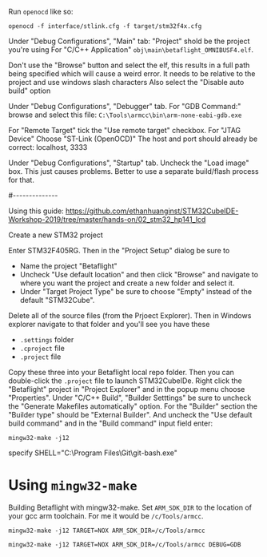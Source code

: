 
Run `openocd` like so:

```
openocd -f interface/stlink.cfg -f target/stm32f4x.cfg
```

Under "Debug Configurations", "Main" tab:
"Project" shold be the project you're using 
For "C/C++ Application"
`obj\main\betaflight_OMNIBUSF4.elf`.

Don't use the "Browse" button and select the elf, this results in a full path being specified
which will cause a weird error. It needs to be relative to the project and use windows slash characters
Also select the "Disable auto build" option

Under "Debug Configurations", "Debugger" tab. For "GDB Command:" browse and select this file:
`C:\Tools\armcc\bin\arm-none-eabi-gdb.exe`

For "Remote Target" tick the "Use remote target" checkbox.
For "JTAG Device" Choose "ST-Link (OpenOCD)"
The host and port should already be correct: localhost, 3333

Under "Debug Configurations", "Startup" tab. 
Uncheck the "Load image" box. This just causes problems. Better to use a separate build/flash process for that.

#--------------

Using this guide: https://github.com/ethanhuanginst/STM32CubeIDE-Workshop-2019/tree/master/hands-on/02_stm32_hp141_lcd

Create a new STM32 project

Enter STM32F405RG. Then in the "Project Setup" dialog be sure to
* Name the project "Betaflight"
* Uncheck "Use default location" and then click "Browse" and navigate to where you want the project and create a new folder and select it.
* Under "Target Project Type" be sure to choose "Empty" instead of the default "STM32Cube".


Delete all of the source files (from the Prjoect Explorer). Then in Windows explorer navigate to that folder and you'll see you have these
* `.settings` folder
* `.cproject` file
* `.project` file

Copy these three into your Betaflight local repo folder. Then you can double-click the `.project` file to launch STM32CubeIDe.
Right click the "Betaflight" project in "Project Explorer" and in the popup menu choose "Properties". Under "C/C++ Build", "Builder Setttings"
be sure to uncheck the "Generate Makefiles automatically" option. For the "Builder" section the "Builder type" should be "External Builder".
And uncheck the "Use default build command" and in the "Build command" input field enter:

```
mingw32-make -j12
```

specify 
SHELL="C:\Program Files\Git\git-bash.exe"


# Using `mingw32-make`
Building Betaflight with mingw32-make. Set `ARM_SDK_DIR` to the location of your gcc arm toolchain. For me it would be `/c/Tools/armcc`.

```
mingw32-make -j12 TARGET=NOX ARM_SDK_DIR=/c/Tools/armcc
```

```
mingw32-make -j12 TARGET=NOX ARM_SDK_DIR=/c/Tools/armcc DEBUG=GDB
```



